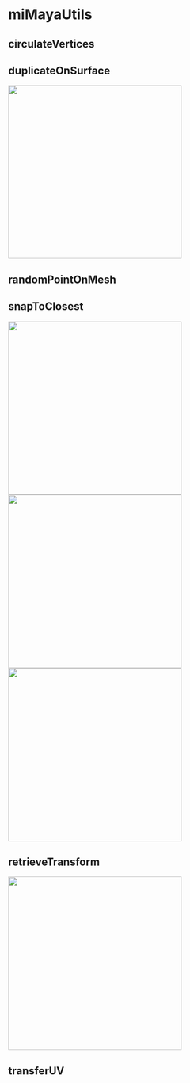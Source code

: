 # miMayaUtils

## circulateVertices

## duplicateOnSurface

<img src="https://github.com/minoue/miMayaUtils/blob/media/duplicateOverSurface/dos_demo.gif" width="350">

## randomPointOnMesh

## snapToClosest
<img src="https://github.com/minoue/miMayaUtils/blob/media/snapToClosest/normal.gif" width="350">
<img src="https://github.com/minoue/miMayaUtils/blob/media/snapToClosest/surface.gif" width="350">
<img src="https://github.com/minoue/miMayaUtils/blob/media/snapToClosest/vertex.gif" width="350">

## retrieveTransform
<img src="https://github.com/minoue/miMayaUtils/blob/media/retrieveTransform/retrans.gif" width="350">

## transferUV
